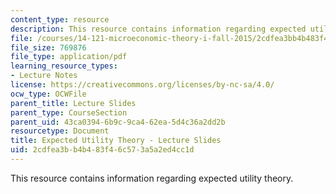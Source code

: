 ```yaml
---
content_type: resource
description: This resource contains information regarding expected utility theory.
file: /courses/14-121-microeconomic-theory-i-fall-2015/2cdfea3bb4b483f46c573a5a2ed4cc1d_MIT14_121F15_5S.pdf
file_size: 769876
file_type: application/pdf
learning_resource_types:
- Lecture Notes
license: https://creativecommons.org/licenses/by-nc-sa/4.0/
ocw_type: OCWFile
parent_title: Lecture Slides
parent_type: CourseSection
parent_uid: 43ca0394-6b9c-9ca4-62ea-5d4c36a2dd2b
resourcetype: Document
title: Expected Utility Theory - Lecture Slides
uid: 2cdfea3b-b4b4-83f4-6c57-3a5a2ed4cc1d
---
```

This resource contains information regarding expected utility theory.